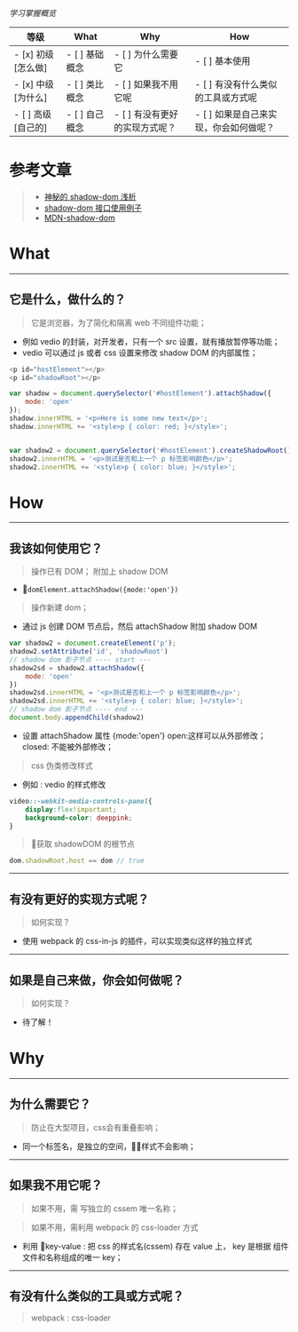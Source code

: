 *学习掌握概览*

等级 | What        | Why                   | How
---|---     | ---                   | ---
- [x] 初级 [怎么做] | - [ ] 基础概念 | - [ ] 为什么需要它             | - [ ] 基本使用
- [x] 中级 [为什么] | - [ ] 类比概念 | - [ ] 如果我不用它呢           | - [ ] 有没有什么类似的工具或方式呢
- [ ] 高级 [自己的] | - [ ] 自己概念 | - [ ] 有没有更好的实现方式呢？ | - [ ] 如果是自己来实现，你会如何做呢？


# 参考文章
> * [神秘的 shadow-dom 浅析](http://www.cnblogs.com/coco1s/p/5711795.html)
> * [ shadow-dom 接口使用例子](https://aotu.io/notes/2016/06/24/Shadow-DOM/index.html)
> * [MDN-shadow-dom](https://developer.mozilla.org/zh-CN/docs/Web/Web_Components/%E5%BD%B1%E5%AD%90_DOM)

# What

---
## 它是什么，做什么的？
> 它是浏览器，为了简化和隔离 web 不同组件功能；
* 例如 vedio 的封装，对开发者，只有一个 src 设置，就有播放暂停等功能；
* vedio 可以通过 js 或者 css 设置来修改 shadow DOM 的内部属性；

```js
<p id="hostElement"></p>
<p id="shadowRoot"></p>

var shadow = document.querySelector('#hostElement').attachShadow({
    mode: 'open'
});
shadow.innerHTML = '<p>Here is some new text</p>';
shadow.innerHTML += '<style>p { color: red; }</style>';


var shadow2 = document.querySelector('#hostElement').createShadowRoot()
shadow2.innerHTML = '<p>测试是否和上一个 p 标签影响颜色</p>';
shadow2.innerHTML += '<style>p { color: blue; }</style>';

```



# How

---
## 我该如何使用它？
> 操作已有 DOM；
附加上 shadow DOM
* `domElement.attachShadow({mode:'open'})`

> 操作新建 dom；
* 通过 js 创建 DOM 节点后，然后 attachShadow 附加 shadow DOM 
```js
var shadow2 = document.createElement('p');
shadow2.setAttribute('id', 'shadowRoot')
// shadow dom 影子节点 ---- start ---
shadow2sd = shadow2.attachShadow({
    mode: 'open'
})
shadow2sd.innerHTML = '<p>测试是否和上一个 p 标签影响颜色</p>';
shadow2sd.innerHTML += '<style>p { color: blue; }</style>';
// shadow dom 影子节点 ---- end ---
document.body.appendChild(shadow2)
``` 

* 设置 attachShadow 属性 {mode:'open'}
open:这样可以从外部修改；
closed: 不能被外部修改；



> css 伪类修改样式
* 例如 : vedio 的样式修改  
```css
video::-webkit-media-controls-panel{
    display:flex!important;
    background-color: deeppink;
}
```

> 获取 shadowDOM 的根节点
```js 
dom.shadowRoot.host == dom // true
```

---
## 有没有更好的实现方式呢？
> 如何实现？

* 使用 webpack 的 css-in-js 的插件，可以实现类似这样的独立样式


---
## 如果是自己来做，你会如何做呢？
> 如何实现？

* 待了解！




# Why
---
## 为什么需要它？ 

> 防止在大型项目，css会有重叠影响；
* 同一个标签名，是独立的空间，样式不会影响；


---
## 如果我不用它呢？
> 如果不用，需 写独立的 cssem 唯一名称；

> 如果不用，需利用 webpack 的 css-loader 方式
* 利用 key-value : 把 css 的样式名(cssem) 存在 value 上， key 是根据 组件文件和名称组成的唯一 key；


---
## 有没有什么类似的工具或方式呢？
> webpack : css-loader






